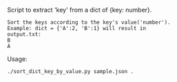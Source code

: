 Script to extract 'key' from a dict of {key: number}.

    Sort the keys according to the key's value('number').
    Example: dict = {'A':2, 'B':1} will result in
    output.txt:
    B
    A

Usage:

    ./sort_dict_key_by_value.py sample.json .
